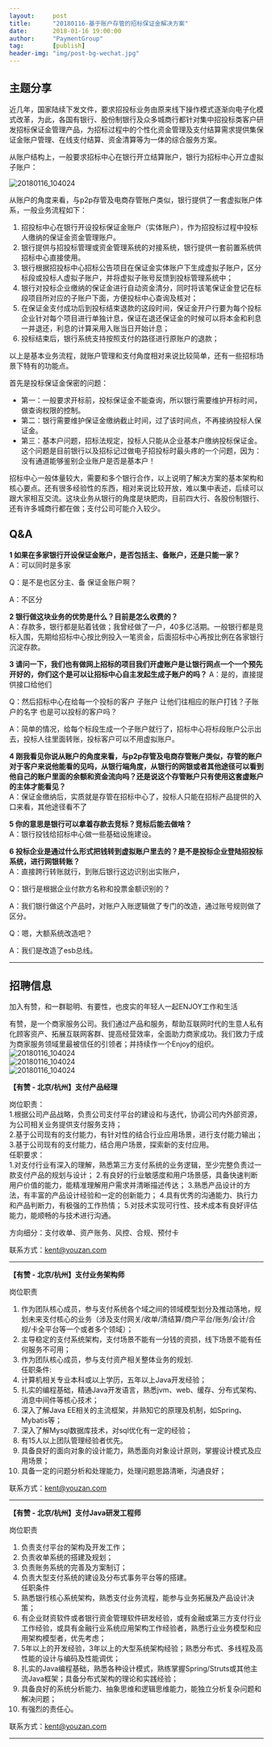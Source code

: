 ```yaml
---                           
layout:     post                                                
title:      "20180116-基于账户存管的招标保证金解决方案"                                                                               
date:       2018-01-16 19:00:00                                                                               
author:     "PaymentGroup"                                          
tag:		[publish]                                    
header-img: "img/post-bg-wechat.jpg"                                         
---
```


## 主题分享

近几年，国家陆续下发文件，要求招投标业务由原来线下操作模式逐渐向电子化模式改革，为此，各国有银行、股份制银行及众多城商行都针对集中招投标类客户研发招标保证金管理产品，为招标过程中的个性化资金管理及支付结算需求提供集保证金账户管理、在线支付结算、资金清算等为一体的综合服务方案。

从账户结构上，一般要求招标中心在银行开立结算账户，银行为招标中心开立虚拟子账户：

![20180116_104024](http://static.cocolian.org/img/20180116_104024.png)

从账户的角度来看，与p2p存管及电商存管账户类似，银行提供了一套虚拟账户体系，一般业务流程如下：

1. 招投标中心在银行开设投标保证金账户（实体账户），作为招投标过程中投标人缴纳的保证金资金管理账户。  
2. 银行提供与招投标管理或资金管理系统的对接系统，银行提供一套前置系统供招标中心直接使用。
3. 银行根据招投标中心招标公告项目在保证金实体账户下生成虚拟子账户，区分标段或投标人虚拟子账户，并将虚拟子账号反馈到投标管理系统中；
4. 银行对投标企业缴纳的保证金进行自动资金清分，同时将该笔保证金登记在标段项目所对应的子账户下面，方便投标中心查询及核对；
5. 在保证金支付成功后到投标结束退款的这段时间，保证金开户行要为每个投标企业针对每个项目进行单独计息，保证在退还保证金的时候可以将本金和利息一并退还，利息的计算采用入账当日开始计息；
6. 投标结束后，银行系统支持按照支付的路径进行原账户的退款；

以上是基本业务流程，就账户管理和支付角度相对来说比较简单，还有一些招标场景下特有的功能点。

首先是投标保证金保密的问题：
- 第一：一般要求开标前，投标保证金不能查询，所以银行需要维护开标时间，做查询权限的控制。  
- 第二：银行需要维护保证金缴纳截止时间，过了该时间点，不再接纳投标人保证金。  
- 第三：基本户问题，招标法规定，投标人只能从企业基本户缴纳投标保证金。这个问题是目前银行以及招标记过做电子招投标时最头疼的一个问题，因为：没有通道能够鉴别企业账户是否是基本户！  

招标中心一般体量较大，需要和多个银行合作，以上说明了解决方案的基本架构和核心要点。还有很多经验性的东西，相对来说比较开放，难以集中表述，后续可以跟大家相互交流。这块业务从银行的角度是块肥肉，目前四大行、各股份制银行、还有许多城商行都在做；支付公司可能介入较少。



## Q&A

**1 如果在多家银行开设保证金账户，是否包括主、备账户，还是只能一家？**  
A：可以同时是多家

Q：是不是也区分主、备 保证金账户啊？

A：不区分

**2 银行做这块业务的优势是什么？目前是怎么收费的？**  
A：存款多，银行都是贴着钱做；我曾经做了一户，40多亿活期。一般银行都是竞标入围，先期给招标中心按比例投入一笔资金，后面招标中心再按比例在各家银行沉淀存款。

**3 请问一下，我们也有做网上招标的项目我们开虚账户是让银行网点一个一个预先开好的，你们这个是可以让招标中心自主发起生成子账户的吗？**
A：是的，直接提供接口给他们  

Q：然后招标中心在给每一个投标的客户 子账户 让他们往相应的账户打钱？子账户的名字 也是可以投标的客户吗？ 

A：简单的情况，给每个标段生成一个子账户就行了，招标中心将标段账户公示出去，投标人往里面转账，投标客户可以不用虚拟账户。

**4 刚我看见你说从账户的角度来看，与p2p存管及电商存管账户类似，存管的账户对于客户来说他能看的见吗，从银行端角度，从银行的网银或者其他途径可以看到他自己的账户里面的余额和资金流向吗？还是说这个存管账户只有使用这套虚账户的主体才能看见？**   
A：保证金缴纳后，实质就是存管在招标中心了，投标人只能在招标产品提供的入口来看，其他途径看不了

**5 你的意思是银行可以拿着存款去竞标？竞标后能去做啥？**  
A：银行投钱给招标中心做一些基础设施建设。

**6 投标企业是通过什么形式把钱转到虚拟账户里去的？是不是投标企业登陆招投标系统，进行网银转账？**  
A：直接跨行转账就行，到账后银行这边识别出实账户，

Q：银行是根据企业付款方名称和投票金额识别的？

A：我们银行做这个产品时，对账户入账逻辑做了专门的改造，通过账号规则做了区分。

Q：嗯，大额系统改造吧？

A：我们是改造了esb总线。

---

## 招聘信息

加入有赞，和一群聪明、有要性，也皮实的年轻人一起ENJOY工作和生活

有赞，是一个商家服务公司。我们通过产品和服务，帮助互联网时代的生意人私有化顾客资产、拓展互联网客群、提高经营效率，全面助力商家成功。我们致力于成为商家服务领域里最被信任的引领者；并持续作一个Enjoy的组织。
![20180116_104024](http://static.cocolian.org/img/job/youzan1.png)  
![20180116_104024](http://static.cocolian.org/img/job/youzan2.png)  
![20180116_104024](http://static.cocolian.org/img/job/youzan3.png)  

**【有赞 - 北京/杭州】支付产品经理**  

岗位职责：  
1.根据公司产品战略，负责公司支付平台的建设和与迭代，协调公司内外部资源，为公司相关业务提供支付服务支持；  
2.基于公司现有的支付能力，有针对性的结合行业应用场景，进行支付能力输出；  
3.基于公司现有的支付能力，结合用户场景，探索新的支付应用。  
任职要求：  
1.对支付行业有深入的理解，熟悉第三方支付系统的业务逻辑，至少完整负责过一款支付产品的规划与设计；
2.有良好的行业敏感度和用户场景感，具备快速判断用户价值的能力，能精准理解用户需求并清晰描述传达；
3.熟悉产品设计的方法，有丰富的产品设计经验和一定的创新能力；
4.具有优秀的沟通能力、执行力和产品判断力，有极强的工作热情；
5.对技术实现可行性、技术成本有良好评估能力，能顺畅的与技术进行沟通。

方向细分：支付收单、资产账务、风控、合规、预付卡  

联系方式：kent@youzan.com

--- 

**【有赞 - 北京/杭州】支付业务架构师**  

岗位职责
1. 作为团队核心成员，参与支付系统各个域之间的领域模型划分及推动落地，规划未来支付核心的业务（涉及支付网关/收单/清结算/商户平台/账务/会计/合规/卡全平台等一个或者多个领域）；  
2. 主导稳定的支付系统架构，支付场景不能有一分钱的资损，线下场景不能有任何服务不可用；  
3. 作为团队核心成员，参与支付资产相关整体业务的规划.  
任职条件:  
1. 计算机相关专业本科或以上学历，五年以上Java开发经验；  
2. 扎实的编程基础，精通Java开发语言，熟悉jvm、web、缓存、分布式架构、消息中间件等核心技术；  
3. 深入了解Java EE相关的主流框架，并熟知它的原理及机制，如Spring、Mybatis等；  
4. 深入了解Mysql数据库技术，对sql优化有一定的经验；                                                                                                           
5. 有15人以上团队管理经验者优先。  
6. 具备良好的面向对象的设计能力，熟悉面向对象设计原则，掌握设计模式及应用场景；  
7. 具备一定的问题分析和处理能力，处理问题思路清晰，沟通良好；  

联系方式：kent@youzan.com

---

**【有赞 - 北京/杭州】支付Java研发工程师**  

岗位职责  
1. 负责支付平台的架构及开发工作；  
2. 负责收单系统的搭建及规划；  
3. 负责账务系统的完善及方案制订；  
4. 负责大型支付系统的建设及分布式事务平台等的搭建。  
任职条件  
1. 熟悉银行核心系统架构，熟悉支付业务流程，能参与业务拓展及产品设计决策；  
2. 有企业财资软件或者银行资金管理软件研发经验，或有金融或第三方支付行业工作经验，或具有金融行业系统应用架构工作经验者，熟悉行业业务模型和应用架构模型者，优先考虑；  
3. 5年以上的开发经验，3年以上的大型系统架构经验；熟悉分布式、多线程及高性能的设计与编码及性能调优；  
4. 扎实的Java编程基础，熟悉各种设计模式，熟练掌握Spring/Struts或其他主流Java框架；具备分布式架构的理论和实践经验；  
5. 具备良好的系统分析能力、抽象思维和逻辑思维能力，能独立分析复杂问题和解决问题；  
6. 有强烈的责任心。  

联系方式：kent@youzan.com  

----






